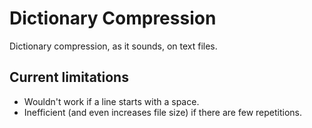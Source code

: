 # Dictionary Compression
Dictionary compression, as it sounds, on text files.

## Current limitations
- Wouldn't work if a line starts with a space.
- Inefficient (and even increases file size) if there are few repetitions.
